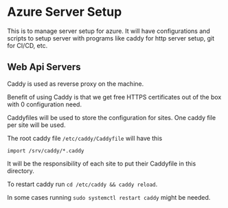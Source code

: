 # Azure Server Setup
This is to manage server setup for azure. It will have configurations and 
scripts to setup server with programs like caddy for http server setup, git for
CI/CD, etc.

## Web Api Servers
Caddy is used as reverse proxy on the machine.

Benefit of using Caddy is that we get free HTTPS certificates out of the box
with 0 configuration need.

Caddyfiles will be used to store the configuration for sites. One caddy file per
site will be used.

The root caddy file `/etc/caddy/Caddyfile` will have this

```
import /srv/caddy/*.caddy
```

It will be the responsibility of each site to put their Caddyfile in this 
directory.

To restart caddy run `cd /etc/caddy && caddy reload`.

In some cases running `sudo systemctl restart caddy` might be needed.
